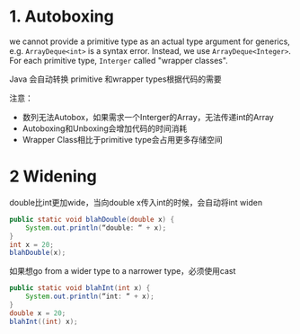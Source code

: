 # 1. Autoboxing

we cannot provide a primitive type as an actual type argument for generics, e.g. `ArrayDeque<int>` is a syntax error. Instead, we use `ArrayDeque<Integer>`. For each primitive type, `Interger` called "wrapper classes".

Java 会自动转换 primitive 和wrapper types根据代码的需要

注意：
 - 数列无法Autobox，如果需求一个Interger的Array，无法传递int的Array
 - Autoboxing和Unboxing会增加代码的时间消耗
 - Wrapper Class相比于primitive type会占用更多存储空间

# 2 Widening
double比int更加wide，当向double x传入int的时候，会自动将int widen
```java
public static void blahDouble(double x) {
    System.out.println(“double: “ + x);
}
int x = 20;
blahDouble(x);
```
如果想go from a wider type to a narrower type，必须使用cast
```java
public static void blahInt(int x) {
    System.out.println(“int: “ + x);
}
double x = 20;
blahInt((int) x);
```



<!--stackedit_data:
eyJoaXN0b3J5IjpbMTc3Mjg0OTgwNl19
-->